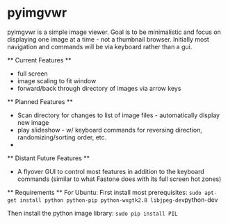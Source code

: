 pyimgvwr
========
pyimgvwr is a simple image viewer. Goal is to be minimalistic and focus on displaying one image at a time - not a thumbnail browser. Initially most navigation and commands will be via keyboard rather than a gui.

** Current Features **
 * full screen
 * image scaling to fit window
 * forward/back through directory of images via arrow keys


** Planned Features ** 
 * Scan directory for changes to list of image files - automatically display new image
 * play slideshow - w/ keyboard commands for reversing direction, randomizing/sorting order, etc.
 * 

** Distant Future Features **
 * A flyover GUI to control most features in addition  to the keyboard commands (similar to what Fastone does with its full screen hot zones)


** Requirements **
For Ubuntu: 
First install most prerequisites:
`sudo apt-get install python python-pip python-wxgtk2.8 libjpeg-dev`python-dev

Then install the python image library:
`sudo pip install PIL`
